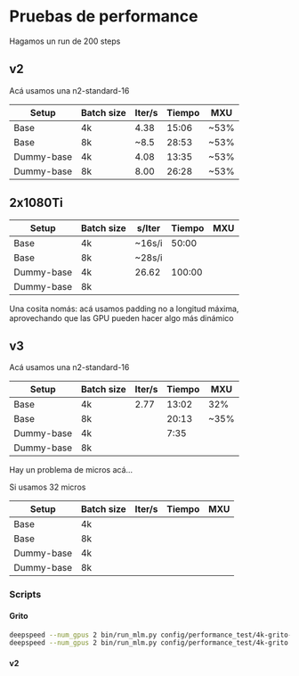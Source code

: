 # Pruebas de performance

Hagamos un run de 200 steps

## v2

Acá usamos una n2-standard-16

|Setup         | Batch size  | Iter/s    | Tiempo | MXU   |
|--------------|-------------|-----------|--------|-------|
| Base         |   4k        |  4.38     | 15:06  | ~53%  |
| Base         |   8k        | ~8.5      | 28:53  | ~53%  |
| Dummy-base   |   4k        |  4.08     | 13:35  | ~53%  |
| Dummy-base   |   8k        |  8.00     | 26:28  | ~53%  |


## 2x1080Ti
|Setup         | Batch size  | s/Iter    | Tiempo | MXU   |
|--------------|-------------|-----------|--------|-------|
| Base         |   4k        | ~16s/i    | 50:00  |       |
| Base         |   8k        | ~28s/i    |        |       |
| Dummy-base   |   4k        | 26.62     | 100:00 |       |
| Dummy-base   |   8k        |           |        |       |

Una cosita nomás: acá usamos padding no a longitud máxima, aprovechando que las GPU pueden hacer algo más dinámico

## v3

Acá usamos una n2-standard-16

|Setup         | Batch size  | Iter/s    | Tiempo | MXU   |
|--------------|-------------|-----------|--------|-------|
| Base         |   4k        | 2.77      | 13:02  | 32%   |
| Base         |   8k        |           | 20:13  |~35%   |
| Dummy-base   |   4k        |           | 7:35   |       |
| Dummy-base   |   8k        |           |        |       |



Hay un problema de micros acá...

Si usamos 32 micros

|Setup         | Batch size  | Iter/s    | Tiempo | MXU   |
|--------------|-------------|-----------|--------|-------|
| Base         |   4k        |           |        |       |
| Base         |   8k        |           |        |       |
| Dummy-base   |   4k        |           |        |       |
| Dummy-base   |   8k        |           |        |       |



### Scripts

#### Grito

```bash
deepspeed --num_gpus 2 bin/run_mlm.py config/performance_test/4k-grito-dummy.json
deepspeed --num_gpus 2 bin/run_mlm.py config/performance_test/4k-grito.json
```

#### v2
